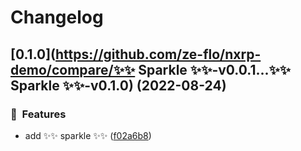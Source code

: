 # Changelog

## [0.1.0](https://github.com/ze-flo/nxrp-demo/compare/✨✨ Sparkle ✨✨-v0.0.1...✨✨ Sparkle ✨✨-v0.1.0) (2022-08-24)


### :rocket:  Features

* add ✨✨ sparkle ✨✨ ([f02a6b8](https://github.com/ze-flo/nxrp-demo/commit/f02a6b80f9d594de2cdfcda0009532ecb87c3f26))
